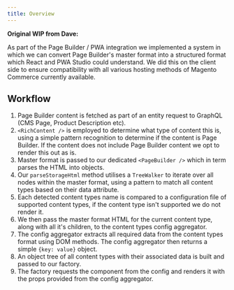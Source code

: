 ```yaml
---
title: Overview
---
```


**Original WIP from Dave:**

As part of the Page Builder / PWA integration we implemented a system in which we can convert Page Builder's master format into a structured format which React and PWA Studio could understand. We did this on the client side to ensure compatibility with all various hosting methods of Magento Commerce currently available.

## Workflow

1. Page Builder content is fetched as part of an entity request to GraphQL (CMS Page, Product Description etc).
2. `<RichContent />` is employed to determine what type of content this is, using a simple pattern recognition to determine if the content is Page Builder. If the content does not include Page Builder content we opt to render this out as is.
3. Master format is passed to our dedicated `<PageBuilder />` which in term parses the HTML into objects.
4. Our `parseStorageHtml` method utilises a `TreeWalker` to iterate over all nodes within the master format, using a pattern to match all content types based on their data attribute.
5. Each detected content types name is compared to a configuration file of supported content types, if the content type isn't supported we do not render it.
6. We then pass the master format HTML for the current content type, along with all it's children, to the content types config aggregator.
7. The config aggregator extracts all required data from the content types format using DOM methods. The config aggregator then returns a simple `{key: value}` object.
8. An object tree of all content types with their associated data is built and passed to our factory.
9. The factory requests the component from the config and renders it with the props provided from the config aggregator.
